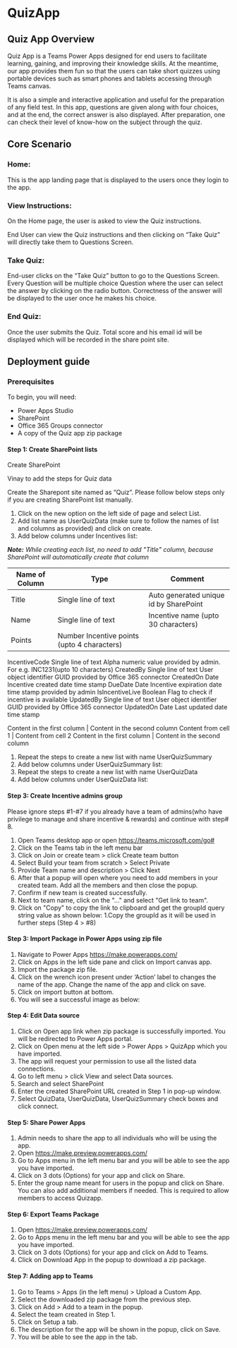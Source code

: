 # QuizApp

## Quiz App Overview
Quiz App is a Teams Power Apps designed for end users to facilitate learning, gaining, and improving their knowledge skills. At the meantime, our app provides them fun so that the users can take short quizzes using portable devices such as smart phones and tablets accessing through Teams canvas.
<div>
It is also a simple and interactive application and useful for the preparation of any field test. In this app, questions are given along with four choices, and at the end, the correct answer is also displayed. After preparation, one can check their level of know-how on the subject through the quiz. </div>

## Core Scenario
### Home: 
This is the app landing page that is displayed to the users once they login to the app.

### View Instructions: 
On the Home page, the user is asked to view the Quiz instructions.

End User can view the Quiz instructions and then clicking on “Take Quiz” will directly take them to Questions Screen.

### Take Quiz: 
End-user clicks on the “Take Quiz” button to go to the Questions Screen. Every Question will be multiple choice Question where the user can select the answer by clicking on the radio button. Correctness of the answer will be displayed to the user once he makes his choice.

### End Quiz: 
Once the user submits the Quiz. Total score and his email id will be displayed which will be recorded in the share point site.

## Deployment guide
### Prerequisites
To begin, you will need:
* Power Apps Studio
* SharePoint
* Office 365 Groups connector
* A copy of the Quiz app zip package

#### Step 1: Create SharePoint lists
Create SharePoint

Vinay to add the steps for Quiz data

Create the Sharepont site named as “Quiz”. Please follow below steps only if you are creating SharePoint list manually.
1. Click on the new option on the left side of page and select List.
1. Add list name as UserQuizData (make sure to follow the names of list and columns as provided)
and click on create.
1. Add below columns under Incentives list:

_**Note:** While creating each list, no need to add "Title" column, because SharePoint will automatically create that column_

Name of Column     | Type                | Comment
------------------ | --------------------| --------------------------------------
Title              | Single line of text | Auto generated unique id by SharePoint
Name	| Single line of text	| Incentive name (upto 30 characters)
Points	| Number	Incentive points (upto 4 characters)
IncentiveCode	Single line of text	Alpha numeric value provided by admin. For e.g. INC1231(upto 10 characters)
CreatedBy	Single line of text	User object identifier GUID provided by Office 365 connector
CreatedOn	Date	Incentive created date time stamp
DueDate	Date	Incentive expiration date time stamp provided by admin
IsIncentiveLive	Boolean	Flag to check if incentive is available
UpdatedBy	Single line of text	User object identifier GUID provided by Office 365 connector
UpdatedOn	Date	Last updated date time stamp

Content in the first column | Content in the second column
Content from cell 1 | Content from cell 2
Content in the first column | Content in the second column

1. Repeat the steps to create a new list with name UserQuizSummary
1. Add below columns under UserQuizSummary list:
1. Repeat the steps to create a new list with name UserQuizData
1. Add below columns under UserQuizData list:

#### Step 3: Create Incentive admins group
Please ignore steps #1-#7 if you already have a team of admins(who have privilege to manage and share incentive & rewards) and continue with step# 8.
1. Open Teams desktop app or open https://teams.microsoft.com/go#
1. Click on the Teams tab in the left menu bar
1. Click on Join or create team > click Create team button
1. Select Build your team from scratch > Select Private
1. Provide Team name and description > Click Next
1. After that a popup will open where you need to add members in your created team. Add all the
members and then close the popup.
1. Confirm if new team is created successfully.
1. Next to team name, click on the "..." and select "Get link to team".
1. Click on "Copy" to copy the link to clipboard and get the groupId query string value as shown
below:
1.Copy the groupId as it will be used in further steps (Step 4 > #8)

#### Step 3: Import Package in Power Apps using zip file
1. Navigate to Power Apps https://make.powerapps.com/
1. Click on Apps in the left side pane and click on Import canvas app.
1. Import the package zip file.
1. Click on the wrench icon present under ‘Action’ label to changes the name of the app. Change the
name of the app and click on save.
1. Click on import button at bottom.
1. You will see a successful image as below:

#### Step 4: Edit Data source
1. Click on Open app link when zip package is successfully imported. You will be redirected to Power
Apps portal.
1. Click on Open menu at the left side > Power Apps > QuizApp which you have imported.
1. The app will request your permission to use all the listed data connections.
1. Go to left menu > click View and select Data sources.
1. Search and select SharePoint
1. Enter the created SharePoint URL created in Step 1 in pop-up window.
1. Select QuizData, UserQuizData, UserQuizSummary check boxes and click connect.

#### Step 5: Share Power Apps
1. Admin needs to share the app to all individuals who will be using the app.
1. Open https://make.preview.powerapps.com/
1. Go to Apps menu in the left menu bar and you will be able to see the app you have imported.
1. Click on 3 dots (Options) for your app and click on Share.
1. Enter the group name meant for users in the popup and click on Share. You can also add additional
members if needed. This is required to allow members to access Quizapp.

#### Step 6: Export Teams Package
1. Open https://make.preview.powerapps.com/
1. Go to Apps menu in the left menu bar and you will be able to see the app you have imported.
1. Click on 3 dots (Options) for your app and click on Add to Teams.
1. Click on Download App in the popup to download a zip package.

#### Step 7: Adding app to Teams
1. Go to Teams > Apps (in the left menu) > Upload a Custom App.
1. Select the downloaded zip package from the previous step.
1. Click on Add > Add to a team in the popup.
1. Select the team created in Step 1.
1. Click on Setup a tab.
1. The description for the app will be shown in the popup, click on Save.
1. You will be able to see the app in the tab.